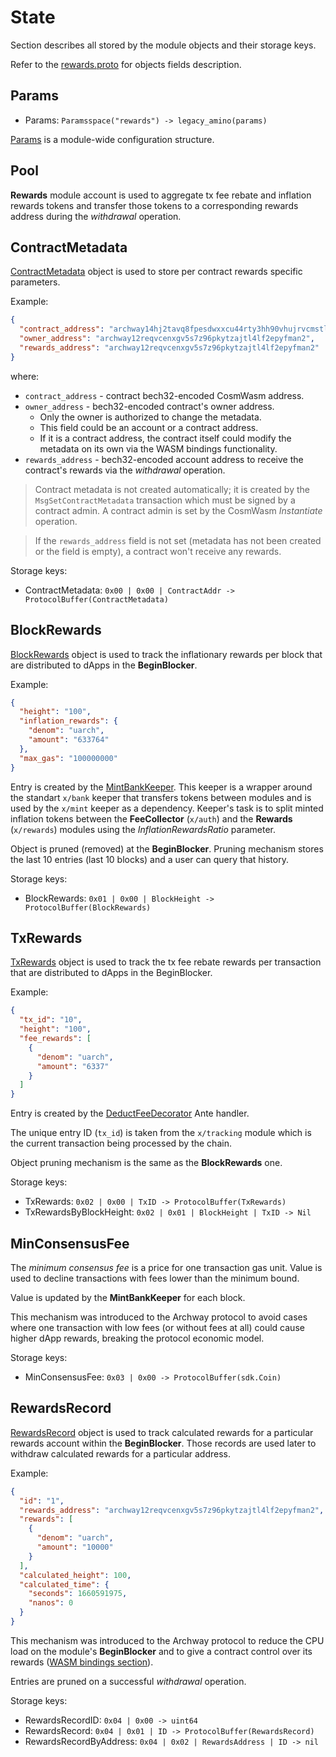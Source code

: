 <!--
order: 1
-->

# State

Section describes all stored by the module objects and their storage keys.

Refer to the [rewards.proto](../../../proto/archway/rewards/v1beta1/rewards.proto) for objects fields description.

## Params

- Params: `Paramsspace("rewards") -> legacy_amino(params)`

[Params](https://github.com/archway-network/archway/blob/e130d74bd456be037b4e60dea7dada5d7a8760b5/proto/archway/rewards/v1beta1/rewards.proto#L11) is a module-wide configuration structure.

## Pool

**Rewards** module account is used to aggregate tx fee rebate and inflation rewards tokens and transfer those tokens to a corresponding rewards address during the *withdrawal* operation.

## ContractMetadata

[ContractMetadata](https://github.com/archway-network/archway/blob/e130d74bd456be037b4e60dea7dada5d7a8760b5/proto/archway/rewards/v1beta1/rewards.proto#L29) object is used to store per contract rewards specific parameters.

Example:

```json
{
  "contract_address": "archway14hj2tavq8fpesdwxxcu44rty3hh90vhujrvcmstl4zr3txmfvw9sy85n2u",
  "owner_address": "archway12reqvcenxgv5s7z96pkytzajtl4lf2epyfman2",
  "rewards_address": "archway12reqvcenxgv5s7z96pkytzajtl4lf2epyfman2"
}
```

where:

* `contract_address` - contract bech32-encoded CosmWasm address.
* `owner_address` - bech32-encoded contract's owner address.
  * Only the owner is authorized to change the metadata.
  * This field could be an account or a contract address.
  * If it is a contract address, the contract itself could modify the metadata on its own via the WASM bindings functionality.
* `rewards_address` - bech32-encoded account address to receive the contract's rewards via the *withdrawal* operation.

> Contract metadata is not created automatically; it is created by the `MsgSetContractMetadata` transaction which must be signed by a contract admin.
> A contract admin is set by the CosmWasm *Instantiate* operation.

> If the `rewards_address` field is not set (metadata has not been created or the field is empty), a contract won't receive any rewards.

Storage keys:

- ContractMetadata: `0x00 | 0x00 | ContractAddr -> ProtocolBuffer(ContractMetadata)`

## BlockRewards

[BlockRewards](https://github.com/archway-network/archway/blob/e130d74bd456be037b4e60dea7dada5d7a8760b5/proto/archway/rewards/v1beta1/rewards.proto#L44) object is used to track the inflationary rewards per block that are distributed to dApps in the **BeginBlocker**.

Example:

```json
{
  "height": "100",
  "inflation_rewards": {
    "denom": "uarch",
    "amount": "633764"
  },
  "max_gas": "100000000"
}
```

Entry is created by the [MintBankKeeper](https://github.com/archway-network/archway/blob/e130d74bd456be037b4e60dea7dada5d7a8760b5/x/rewards/mintbankkeeper/keeper.go#L25).
This keeper is a wrapper around the standart `x/bank` keeper that transfers tokens between modules and is used by the `x/mint` keeper as a dependency.
Keeper's task is to split minted inflation tokens between the **FeeCollector** (`x/auth`) and the **Rewards** (`x/rewards`) modules using the *InflationRewardsRatio* parameter.

Object is pruned (removed) at the **BeginBlocker**.
Pruning mechanism stores the last 10 entries (last 10 blocks) and a user can query that history.

Storage keys:

* BlockRewards: `0x01 | 0x00 | BlockHeight -> ProtocolBuffer(BlockRewards)`

## TxRewards

[TxRewards](https://github.com/archway-network/archway/blob/e130d74bd456be037b4e60dea7dada5d7a8760b5/proto/archway/rewards/v1beta1/rewards.proto#L58) object is used to track the tx fee rebate rewards per transaction that are distributed to dApps in the BeginBlocker.

Example:

```json
{
  "tx_id": "10",
  "height": "100",
  "fee_rewards": [
    {
      "denom": "uarch",
      "amount": "6337"
    }
  ]
}
```

Entry is created by the [DeductFeeDecorator](03_ante_handlers.md#DeductFeeDecorator) Ante handler.

The unique entry ID (`tx_id`) is taken from the `x/tracking` module which is the current transaction being processed by the chain.

Object pruning mechanism is the same as the **BlockRewards** one.

Storage keys:

* TxRewards: `0x02 | 0x00 | TxID -> ProtocolBuffer(TxRewards)`
* TxRewardsByBlockHeight:  `0x02 | 0x01 | BlockHeight | TxID -> Nil`

## MinConsensusFee

The *minimum consensus fee* is a price for one transaction gas unit. Value is used to decline transactions with fees lower than the minimum bound.

Value is updated by the **MintBankKeeper** for each block.

This mechanism was introduced to the Archway protocol to avoid cases where one transaction with low fees (or without fees at all) could cause higher dApp rewards, breaking the protocol economic model.

Storage keys:

* MinConsensusFee: `0x03 | 0x00 -> ProtocolBuffer(sdk.Coin)`

## RewardsRecord

[RewardsRecord](https://github.com/archway-network/archway/blob/e130d74bd456be037b4e60dea7dada5d7a8760b5/proto/archway/rewards/v1beta1/rewards.proto#L76) object is used to track calculated rewards for a particular rewards account within the **BeginBlocker**.
Those records are used later to withdraw calculated rewards for a particular address.

Example:

```json
{
  "id": "1",
  "rewards_address": "archway12reqvcenxgv5s7z96pkytzajtl4lf2epyfman2",
  "rewards": [
    {
      "denom": "uarch",
      "amount": "10000"
    }
  ],
  "calculated_height": 100,
  "calculated_time": {
    "seconds": 1660591975,
    "nanos": 0
  }
}
```

This mechanism was introduced to the Archway protocol to reduce the CPU load on the module's **BeginBlocker** and to give a contract control over its rewards ([WASM bindings section](08_wasm_bindings.md)).

Entries are pruned on a successful *withdrawal* operation.

Storage keys:

* RewardsRecordID: `0x04 | 0x00 -> uint64`
* RewardsRecord: `0x04 | 0x01 | ID -> ProtocolBuffer(RewardsRecord)`
* RewardsRecordByAddress: `0x04 | 0x02 | RewardsAddress | ID -> nil`